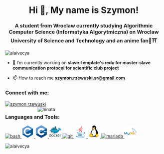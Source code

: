<h1 align="center">Hi 👋, My name is Szymon!</h1>
<h3 align="center">A student from Wroclaw currently studying Algorithmic Computer Science (Informatyka Algorytmiczna) on Wroclaw University of Science and Technology and an anime fan🍣⛩️</h3>

<p align="left"> <img src="https://komarev.com/ghpvc/?username=alaivecya&label=Profile%20views&color=0e75b6&style=flat" alt="alaivecya" /> </p>

- 🔭 I’m currently working on **slave-template's redo for master-slave communication protocol for scientific club project**

- 📫 How to reach me **szymon.rzewuski.sr@gmail.com**

<h3 align="left">Connect with me:</h3>
<p align="left">
<a href="https://linkedin.com/in/szymon rzewuski" target="blank"><img align="center" src="https://raw.githubusercontent.com/rahuldkjain/github-profile-readme-generator/master/src/images/icons/Social/linked-in-alt.svg" alt="szymon rzewuski" height="30" width="40" /></a>
  <img align="right" alt="hinata" width="400" src="https://media1.tenor.com/m/FgVXLRfKM5AAAAAC/haikyu.gif"/>
</p>
<h3 align="left">Languages and Tools:</h3>
<p align="left"> <a href="https://www.gnu.org/software/bash/" target="_blank" rel="noreferrer"> <img src="https://www.vectorlogo.zone/logos/gnu_bash/gnu_bash-icon.svg" alt="bash" width="40" height="40"/> </a> <a href="https://www.cprogramming.com/" target="_blank" rel="noreferrer"> <img src="https://raw.githubusercontent.com/devicons/devicon/master/icons/c/c-original.svg" alt="c" width="40" height="40"/> </a> <a href="https://www.w3schools.com/cpp/" target="_blank" rel="noreferrer"> <img src="https://raw.githubusercontent.com/devicons/devicon/master/icons/cplusplus/cplusplus-original.svg" alt="cplusplus" width="40" height="40"/> </a> <a href="https://www.docker.com/" target="_blank" rel="noreferrer"> <img src="https://raw.githubusercontent.com/devicons/devicon/master/icons/docker/docker-original-wordmark.svg" alt="docker" width="40" height="40"/> </a> <a href="https://git-scm.com/" target="_blank" rel="noreferrer"> <img src="https://www.vectorlogo.zone/logos/git-scm/git-scm-icon.svg" alt="git" width="40" height="40"/> </a> <a href="https://www.java.com" target="_blank" rel="noreferrer"> <img src="https://raw.githubusercontent.com/devicons/devicon/master/icons/java/java-original.svg" alt="java" width="40" height="40"/> </a> <a href="https://www.linux.org/" target="_blank" rel="noreferrer"> <img src="https://raw.githubusercontent.com/devicons/devicon/master/icons/linux/linux-original.svg" alt="linux" width="40" height="40"/> </a> <a href="https://mariadb.org/" target="_blank" rel="noreferrer"> <img src="https://www.vectorlogo.zone/logos/mariadb/mariadb-icon.svg" alt="mariadb" width="40" height="40"/> </a> <a href="https://www.mysql.com/" target="_blank" rel="noreferrer"> <img src="https://raw.githubusercontent.com/devicons/devicon/master/icons/mysql/mysql-original-wordmark.svg" alt="mysql" width="40" height="40"/> </a> </p>



<p><img align="center" src="https://github-readme-stats.vercel.app/api/top-langs?username=alaivecya&show_icons=true&locale=en&layout=compact" alt="alaivecya" /></p>

